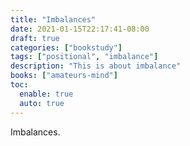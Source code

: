 ```yaml
---
title: "Imbalances"
date: 2021-01-15T22:17:41-08:00
draft: true
categories: ["bookstudy"]
tags: ["positional", "imbalance"]
description: "This is about imbalance"
books: ["amateurs-mind"]
toc:
  enable: true
  auto: true
---
```


Imbalances.